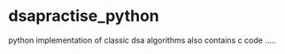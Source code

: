 dsapractise_python
==================


python implementation of classic dsa algorithms
also contains c code .....
